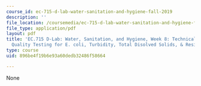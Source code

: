 ```yaml
---
course_id: ec-715-d-lab-water-sanitation-and-hygiene-fall-2019
description: ''
file_location: /coursemedia/ec-715-d-lab-water-sanitation-and-hygiene-fall-2019/896be4f19b6e93a60dedb32486f58664_MITEC_715F19_lec8.pdf
file_type: application/pdf
layout: pdf
title: 'EC.715 D-Lab: Water, Sanitation, and Hygiene, Week 8: Technical Notes on Water
  Quality Testing for E. coli, Turbidity, Total Disolved Solids, & Residual Chlorine'
type: course
uid: 896be4f19b6e93a60dedb32486f58664

---
```

None